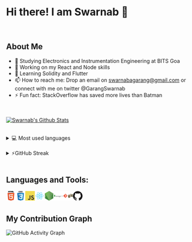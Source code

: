 # Hi there! I am Swarnab 👋
<br />

## About Me

- 📖 Studying Electronics and Instrumentation Engineering at BITS Goa
- 🔭 Working on my React and Node skills
- 🌱 Learning Solidity and Flutter
- 📫 How to reach me: Drop an email on swarnabagarang@gmail.com or connect with me on twitter @GarangSwarnab
- ⚡ Fun fact: StackOverflow has saved more lives than Batman

<br />

  <a href="https://github.com/swarnabgarang"><img alt="Swarnab's Github Stats" src="https://github-readme-stats.vercel.app/api?username=swarnabgarang&show_icons=true&count_private=true&locale=en&layout=compact&theme=tokyonight" /></a>

<br />
<details> 
  <summary>💻 Most used languages</summary>
  <br/>
  <a href="https://github.com/swarnabgarang"><img alt="Swarnab's Top Languages" src="https://github-readme-stats.vercel.app/api/top-langs/?username=swarnabgarang&langs_count=5&theme=tokyonight" /></a>
  <br/>
  <b>Note:</b> This chart is only a metric of which languages my public code on GitHub consists of and does not reflect my experience or skill level.
</details>

<br />

<details>
  <summary>⚡GitHub Streak</summary>
  <br/>
  <a href="https://github.com/swarnabgarang"><img alt="Swarnab's GitHub Streak" src="https://github-readme-streak-stats.herokuapp.com/?user=swarnabgarang&theme=tokyonight" /></a>
</details>

<br />

## Languages and Tools:

<img align="left" alt="HTML5" width="26px" src="https://raw.githubusercontent.com/github/explore/80688e429a7d4ef2fca1e82350fe8e3517d3494d/topics/html/html.png" />
<img align="left" alt="CSS3" width="26px" src="https://raw.githubusercontent.com/github/explore/80688e429a7d4ef2fca1e82350fe8e3517d3494d/topics/css/css.png" />
<img align="left" alt="JavaScript" width="26px" src="https://raw.githubusercontent.com/github/explore/80688e429a7d4ef2fca1e82350fe8e3517d3494d/topics/javascript/javascript.png" />
<img align="left" alt="React" width="26px" src="https://raw.githubusercontent.com/github/explore/80688e429a7d4ef2fca1e82350fe8e3517d3494d/topics/react/react.png" />
<img align="left" alt="Node.js" width="26px" src="https://raw.githubusercontent.com/github/explore/80688e429a7d4ef2fca1e82350fe8e3517d3494d/topics/nodejs/nodejs.png" />
<img align="left" alt="MongoDB" width="26px" src="https://raw.githubusercontent.com/github/explore/80688e429a7d4ef2fca1e82350fe8e3517d3494d/topics/mongodb/mongodb.png" />
<img align="left" alt="Git" width="26px" src="https://raw.githubusercontent.com/github/explore/80688e429a7d4ef2fca1e82350fe8e3517d3494d/topics/git/git.png" />
<img align="left" alt="GitHub" width="26px" src="https://raw.githubusercontent.com/github/explore/78df643247d429f6cc873026c0622819ad797942/topics/github/github.png" />

<br />
<br />

## My Contribution Graph

![GitHub Activity Graph](https://activity-graph.herokuapp.com/graph?username=swarnabgarang&theme=react-dark)

<br />

<!--
<details>
 <summary>📫 Pinned Repositories</summary>
 <a href="https://github.com/swarnabgarang">
    <img alt="Swarnab's Pinned Repository" src="https://github-readme-stats.vercel.app/api/pin/?username=swarnabgarang&repo=foodict-frontend&theme=tokyonight" />
  </a>
  <a href="https://github.com/DenverCoder1/github-readme-streak-stats">
  <img alt="Swarnab's Pinned Repository" src="https://github-readme-stats.vercel.app/api/pin/?username=swarnabgarang&repo=foodict-backend&theme=tokyonight" />
  </a>
 </details>
-->

